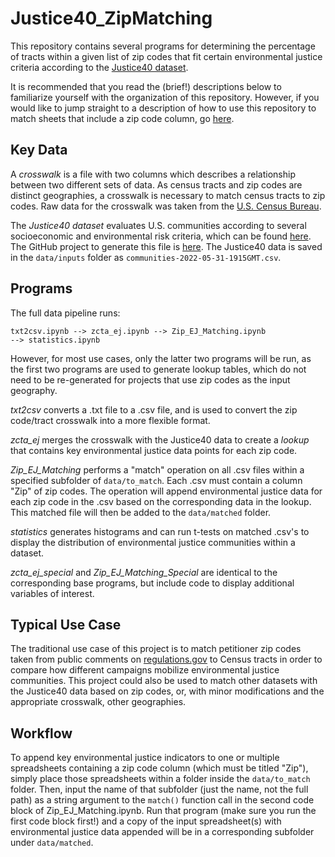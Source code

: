 # Justice40_ZipMatching

This repository contains several programs for determining the percentage of tracts within a given list of zip codes that fit certain environmental justice criteria according to the [Justice40 dataset](https://screeningtool.geoplatform.gov/en/methodology).

It is recommended that you read the (brief!) descriptions below to familiarize yourself with the organization of this repository. However, if you would like to jump straight to a description of how to use this repository to match sheets that include a zip code column, go [here](#workflow).

## Key Data

A <i>crosswalk</i> is a file with two columns which describes a relationship between two different sets of data. As census tracts and zip codes are distinct geographies, a crosswalk is necessary to match census tracts to zip codes. Raw data for the crosswalk was taken from the [U.S. Census Bureau](https://www2.census.gov/geo/docs/maps-data/data/rel/zcta_tract_rel_10.txt).

The <i>Justice40 dataset</i> evaluates U.S. communities according to several socioeconomic and environmental risk criteria, which can be found [here](https://screeningtool.geoplatform.gov/en/methodology). The GitHub project to generate this file is [here](https://github.com/usds/justice40-tool). The Justice40 data is saved in the <code>data/inputs</code> folder as <code>communities-2022-05-31-1915GMT.csv</code>.

## Programs

The full data pipeline runs:

<code>txt2csv.ipynb --> zcta_ej.ipynb --> Zip_EJ_Matching.ipynb --> statistics.ipynb</code>

However, for most use cases, only the latter two programs will be run, as the first two programs are used to generate lookup tables, which do not need to be re-generated for projects that use zip codes as the input geography.

<i>txt2csv</i> converts a .txt file to a .csv file, and is used to convert the zip code/tract crosswalk into a more flexible format.

<i>zcta_ej</i> merges the crosswalk with the Justice40 data to create a <i>lookup</i> that contains key environmental justice data points for each zip code.

<i>Zip_EJ_Matching</i> performs a "match" operation on all .csv files within a specified subfolder of <code>data/to_match</code>. Each .csv must contain a column "Zip" of zip codes. The operation will append environmental justice data for each zip code in the .csv based on the corresponding data in the lookup. This matched file will then be added to the <code>data/matched</code> folder.

<i>statistics</i> generates histograms and can run t-tests on matched .csv's to display the distribution of environmental justice communities within a dataset.

<i>zcta_ej_special</i> and <i>Zip_EJ_Matching_Special</i> are identical to the corresponding base programs, but include code to display additional variables of interest.

## Typical Use Case

The traditional use case of this project is to match petitioner zip codes taken from public comments on [regulations.gov](https://www.regulations.gov/) to Census tracts in order to compare how different campaigns mobilize environmental justice communities. This project could also be used to match other datasets with the Justice40 data based on zip codes, or, with minor modifications and the appropriate crosswalk, other geographies.

## Workflow

To append key environmental justice indicators to one or multiple spreadsheets containing a zip code column (which must be titled "Zip"), simply place those spreadsheets within a folder inside the <code>data/to_match</code> folder. Then, input the name of that subfolder (just the name, not the full path) as a string argument to the <code>match()</code> function call in the second code block of Zip_EJ_Matching.ipynb. Run that program (make sure you run the first code block first!) and a copy of the input spreadsheet(s) with environmental justice data appended will be in a corresponding subfolder under <code>data/matched</code>.
